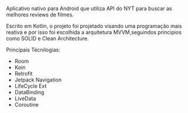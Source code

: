 Aplicativo nativo para Android que utiliza API do NYT para buscar as melhores reviews de filmes.

Escrito em Kotlin, o projeto foi projetado visando uma programação mais reativa e por isso foi escolhida 
a arquitetura MVVM,seguindos principios como SOLID e Clean Architecture.

Principais Técnilogias:

- Room
- Koin
- Retrofit
- Jetpack Navigation
- LifeCycle Ext
- DataBinding
- LiveData
- Coroutine
